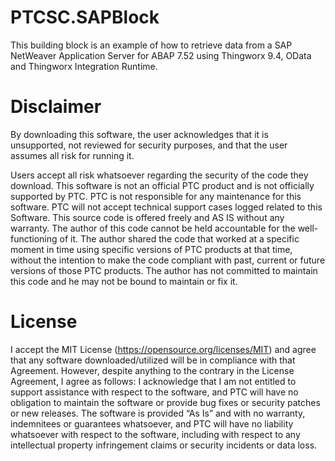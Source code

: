 # PTCSC.SAPBlock
This building block is an example of how to retrieve data from a SAP NetWeaver Application Server for ABAP 7.52 using Thingworx 9.4, OData and Thingworx Integration Runtime.

# Disclaimer
By downloading this software, the user acknowledges that it is unsupported, not reviewed for security purposes, and that the user assumes all risk for running it.

Users accept all risk whatsoever regarding the security of the code they download.
This software is not an official PTC product and is not officially supported by PTC.
PTC is not responsible for any maintenance for this software.
PTC will not accept technical support cases logged related to this Software.
This source code is offered freely and AS IS without any warranty.
The author of this code cannot be held accountable for the well-functioning of it.
The author shared the code that worked at a specific moment in time using specific versions of PTC products at that time, without the intention to make the code compliant with past, current or future versions of those PTC products.
The author has not committed to maintain this code and he may not be bound to maintain or fix it.

# License
I accept the MIT License (https://opensource.org/licenses/MIT) and agree that any software downloaded/utilized will be in compliance with that Agreement. However, despite anything to the contrary in the License Agreement, I agree as follows:
I acknowledge that I am not entitled to support assistance with respect to the software, and PTC will have no obligation to maintain the software or provide bug fixes or security patches or new releases.
The software is provided “As Is” and with no warranty, indemnitees or guarantees whatsoever, and PTC will have no liability whatsoever with respect to the software, including with respect to any intellectual property infringement claims or security incidents or data loss.
